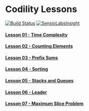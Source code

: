 # Codility Lessons

[![Build Status](https://travis-ci.org/samiulhoque/codility-lessons.svg?branch=master)](https://travis-ci.org/samiulhoque/codility-lessons)
[![SensioLabsInsight](https://insight.sensiolabs.com/projects/65f45405-d802-47ae-a7c2-7ba39008359d/mini.png)](https://insight.sensiolabs.com/projects/65f45405-d802-47ae-a7c2-7ba39008359d)

#### [Lesson 01 - Time Complexity](https://github.com/samiulhoque/codility-lessons/blob/master/src/Lesson01/)

#### [Lesson 02 - Counting Elements](https://github.com/samiulhoque/codility-lessons/blob/master/src/Lesson02/)

#### [Lesson 03 - Prefix Sums](https://github.com/samiulhoque/codility-lessons/blob/master/src/Lesson03/)

#### [Lesson 04 - Sorting](https://github.com/samiulhoque/codility-lessons/blob/master/src/Lesson04/)

#### [Lesson 05 - Stacks and Queues](https://github.com/samiulhoque/codility-lessons/blob/master/src/Lesson05/)

#### [Lesson 06 - Leader](https://github.com/samiulhoque/codility-lessons/blob/master/src/Lesson06/)

#### [Lesson 07 - Maximum Slice Problem](https://github.com/samiulhoque/codility-lessons/blob/master/src/Lesson07/)
